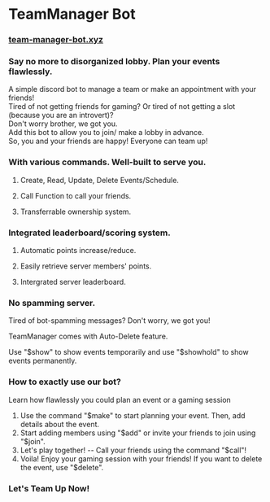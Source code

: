 # TeamManager Bot

### <a href="https://team-manager-bot.xyz">team-manager-bot.xyz</a>


### Say no more to disorganized lobby. Plan your events flawlessly.

A simple discord bot to manage a team or make an appointment with your friends!
<br>
Tired of not getting friends for gaming?
Or tired of not getting a slot (because you are an introvert)?
<br>
Don't worry brother, we got you. 
<br>
Add this bot to allow you to join/ make a lobby in advance.
<br>
So, you and your friends are happy! Everyone can team up!



### With various commands. Well-built to serve you.

1. Create, Read, Update, Delete Events/Schedule.

2. Call Function to call your friends.

3. Transferrable ownership system.

### Integrated leaderboard/scoring system.

1. Automatic points increase/reduce.

2. Easily retrieve server members' points.

3. Intergrated server leaderboard.

### No spamming server.

Tired of bot-spamming messages? Don't worry, we got you!

TeamManager comes with Auto-Delete feature.

Use "$show" to show events temporarily and use "$showhold" to show events permanently.

### How to exactly use our bot?

Learn how flawlessly you could plan an event or a gaming session
<br>
1. Use the command "$make" to start planning your event. Then, add details about the event. 
2. Start adding members using "$add" or invite your friends to join using "$join". 
3. Let's play together! -- Call your friends using the command "$call"! 
4. Voila! Enjoy your gaming session with your friends! If you want to delete the event, use "$delete".


### <strong> Let's Team Up Now! </strong>





